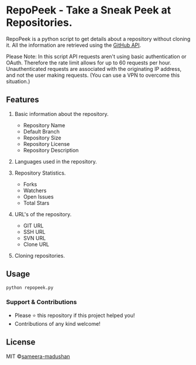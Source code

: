 # RepoPeek - Take a Sneak Peek at Repositories.

RepoPeek is a python script to get details about a repository without cloning it. All the information are retrieved using the [GitHub API](http://developer.github.com/v3/repos/). 

Please Note: In this script API requests aren't using basic authentication or OAuth. Therefore the rate limit allows for up to 60 requests per hour. Unauthenticated requests are associated with the originating IP address, and not the user making requests. (You can use a VPN to overcome this situation.)

## Features
1. Basic information about the repository.
   - Repository Name
   - Default Branch
   - Repository Size
   - Repository License
   - Repository Description

2. Languages used in the repository.

3. Repository Statistics.
   - Forks
   - Watchers
   - Open Issues
   - Total Stars
   
4. URL's of the repository.
   - GIT URL
   - SSH URL
   - SVN URL
   - Clone URL
   
5. Cloning repositories.

## Usage

```
python repopeek.py
```

### Support & Contributions
- Please ⭐️ this repository if this project helped you!
- Contributions of any kind welcome!

## License
MIT ©[sameera-madushan](https://github.com/sameera-madushan)
